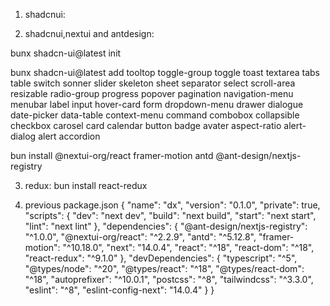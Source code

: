 1. shadcnui:

2. shadcnui,nextui and antdesign:

bunx shadcn-ui@latest init

bunx shadcn-ui@latest add tooltop toggle-group toggle toast textarea tabs table switch sonner slider skeleton sheet separator select scroll-area resizable radio-group progress popover pagination navigation-menu menubar label input hover-card form dropdown-menu drawer dialogue date-picker data-table context-menu command combobox collapsible checkbox carosel card calendar button badge avater aspect-ratio alert-dialog alert accordion 

bun install @nextui-org/react framer-motion antd @ant-design/nextjs-registry

3. redux:
bun install react-redux

4. previous package.json
{
  "name": "dx",
  "version": "0.1.0",
  "private": true,
  "scripts": {
    "dev": "next dev",
    "build": "next build",
    "start": "next start",
    "lint": "next lint"
  },
  "dependencies": {
    "@ant-design/nextjs-registry": "^1.0.0",
    "@nextui-org/react": "^2.2.9",
    "antd": "^5.12.8",
    "framer-motion": "^10.18.0",
    "next": "14.0.4",
    "react": "^18",
    "react-dom": "^18",
    "react-redux": "^9.1.0"
  },
  "devDependencies": {
    "typescript": "^5",
    "@types/node": "^20",
    "@types/react": "^18",
    "@types/react-dom": "^18",
    "autoprefixer": "^10.0.1",
    "postcss": "^8",
    "tailwindcss": "^3.3.0",
    "eslint": "^8",
    "eslint-config-next": "14.0.4"
  }
}
